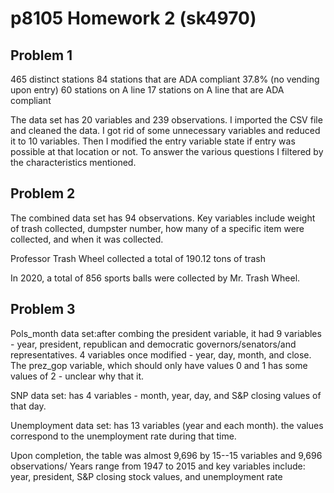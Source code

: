 # p8105 Homework 2 (sk4970)

## Problem 1
465 distinct stations
84 stations that are ADA compliant
37.8% (no vending upon entry)
60 stations on A line
17 stations on A line that are ADA compliant 

The data set has 20 variables and 239 observations. I imported the CSV file and cleaned the data. I got rid of some unnecessary variables and reduced it to 10 variables. Then I modified the entry variable state if entry was possible at that location or not. To answer the various questions I filtered by the characteristics mentioned.

## Problem 2
The combined data set has 94 observations. Key variables include weight of trash collected, dumpster number, how many of a specific item were collected, and when it was collected.

Professor Trash Wheel collected a total of 190.12 tons of trash

In 2020, a total of 856 sports balls were collected by Mr. Trash Wheel.

## Problem 3
Pols_month data set:after combing the president variable, it had 9 variables - year, president, republican and democratic governors/senators/and representatives. 4 variables once modified - year, day, month, and close. The prez_gop variable, which should only have values 0 and 1 has some values of 2 - unclear why that it. 

SNP data set: has 4 variables - month, year, day, and S&P closing values of that day. 

Unemployment data set: has 13 variables (year and each month). the values correspond to the unemployment rate during that time.

Upon completion, the table was almost 9,696 by 15--15 variables and 9,696 observations/ Years range from 1947 to 2015 and key variables include: year, president, S&P closing stock values, and unemployment rate
